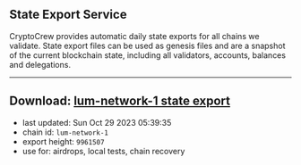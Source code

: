 ## State Export Service
CryptoCrew provides automatic daily state exports for all chains we validate. State export files can be used as genesis files and are a snapshot of the current blockchain state, including all validators, accounts, balances and delegations.

---
**Download: [lum-network-1 state export](https://dl.ccvalidators.com/SERVICE/lumnetwork/lum-network-1_export_9961507.json)**
---

- last updated: Sun Oct 29 2023 05:39:35
- chain id: `lum-network-1`
- export height: `9961507`
- use for: airdrops, local tests, chain recovery
